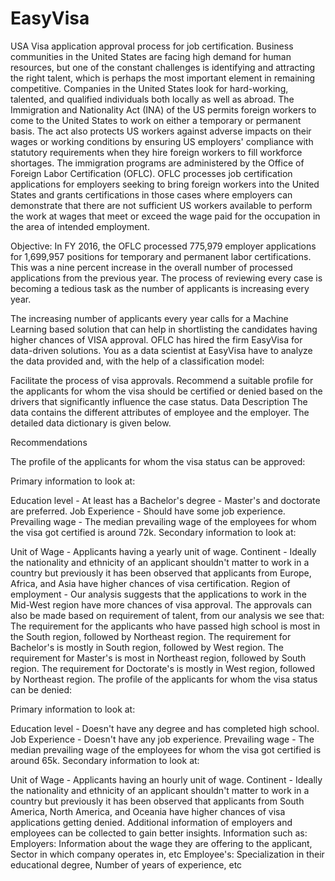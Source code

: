 # EasyVisa
USA Visa application approval process for job certification.
Business communities in the United States are facing high demand for human resources, but one of the constant challenges is identifying and attracting the right talent, which is perhaps the most important element in remaining competitive. Companies in the United States look for hard-working, talented, and qualified individuals both locally as well as abroad.
The Immigration and Nationality Act (INA) of the US permits foreign workers to come to the United States to work on either a temporary or permanent basis. The act also protects US workers against adverse impacts on their wages or working conditions by ensuring US employers' compliance with statutory requirements when they hire foreign workers to fill workforce shortages. The immigration programs are administered by the Office of Foreign Labor Certification (OFLC).
OFLC processes job certification applications for employers seeking to bring foreign workers into the United States and grants certifications in those cases where employers can demonstrate that there are not sufficient US workers available to perform the work at wages that meet or exceed the wage paid for the occupation in the area of intended employment.

Objective:
In FY 2016, the OFLC processed 775,979 employer applications for 1,699,957 positions for temporary and permanent labor certifications. This was a nine percent increase in the overall number of processed applications from the previous year. The process of reviewing every case is becoming a tedious task as the number of applicants is increasing every year.

The increasing number of applicants every year calls for a Machine Learning based solution that can help in shortlisting the candidates having higher chances of VISA approval. OFLC has hired the firm EasyVisa for data-driven solutions. You as a data scientist at EasyVisa have to analyze the data provided and, with the help of a classification model:

Facilitate the process of visa approvals.
Recommend a suitable profile for the applicants for whom the visa should be certified or denied based on the drivers that significantly influence the case status.
Data Description
The data contains the different attributes of employee and the employer. The detailed data dictionary is given below.

Recommendations

The profile of the applicants for whom the visa status can be approved:

Primary information to look at:

Education level - At least has a Bachelor's degree - Master's and doctorate are preferred.
Job Experience - Should have some job experience.
Prevailing wage - The median prevailing wage of the employees for whom the visa got certified is around 72k.
Secondary information to look at:

Unit of Wage - Applicants having a yearly unit of wage.
Continent - Ideally the nationality and ethnicity of an applicant shouldn't matter to work in a country but previously it has been observed that applicants from Europe, Africa, and Asia have higher chances of visa certification.
Region of employment - Our analysis suggests that the applications to work in the Mid-West region have more chances of visa approval. The approvals can also be made based on requirement of talent, from our analysis we see that:
The requirement for the applicants who have passed high school is most in the South region, followed by Northeast region.
The requirement for Bachelor's is mostly in South region, followed by West region.
The requirement for Master's is most in Northeast region, followed by South region.
The requirement for Doctorate's is mostly in West region, followed by Northeast region.
The profile of the applicants for whom the visa status can be denied:

Primary information to look at:

Education level - Doesn't have any degree and has completed high school.
Job Experience - Doesn't have any job experience.
Prevailing wage - The median prevailing wage of the employees for whom the visa got certified is around 65k.
Secondary information to look at:

Unit of Wage - Applicants having an hourly unit of wage.
Continent - Ideally the nationality and ethnicity of an applicant shouldn't matter to work in a country but previously it has been observed that applicants from South America, North America, and Oceania have higher chances of visa applications getting denied.
Additional information of employers and employees can be collected to gain better insights. Information such as:
Employers: Information about the wage they are offering to the applicant, Sector in which company operates in, etc
Employee's: Specialization in their educational degree, Number of years of experience, etc
